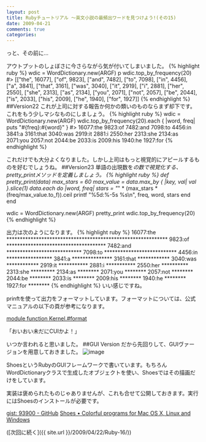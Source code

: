 ```yaml
---
layout: post
title: Rubyチュートリアル ～英文小説の最頻出ワードを見つけよう!(その15)
date: 2009-04-21
comments: true
categories:
---
```


っと、その前に...

アウトプットのしょぼさに今さらながら気が付いてしまいました。
{% highlight ruby %}
 wdic = WordDictionary.new(ARGF)
 p wdic.top_by_frequency(20)
#> [["the", 16077], ["of", 9823], ["and", 7482], ["to", 7098], ["in", 4456], ["a", 3841], ["that", 3161], ["was", 3040], ["it", 2919], ["i", 2881], ["her", 2550], ["she", 2313], ["as", 2134], ["you", 2071], ["not", 2057], ["be", 2044], ["is", 2033], ["his", 2009], ["he", 1940], ["for", 1927]]
{% endhighlight %}
##Version22
これが上司に対する報告か何かの類いのものならまず却下です。これをもう少しマシなものにしましょう。
{% highlight ruby %}
 wdic = WordDictionary.new(ARGF)
 wdic.top_by_frequency(20).each { |word, freq| puts "#{freq}:#{word}" }
#>
 16077:the
 9823:of
 7482:and
 7098:to
 4456:in
 3841:a
 3161:that
 3040:was
 2919:it
 2881:i
 2550:her
 2313:she
 2134:as
 2071:you
 2057:not
 2044:be
 2033:is
 2009:his
 1940:he
 1927:for
{% endhighlight %}

これだけでも大分よくなりました。しかし上司はもっと視覚的にアピールするものを好むでしょうね。
##Version23
単語の出現数を*の数で視覚化する、pretty_printメソッドを定義しましょう。
{% highlight ruby %}
 def pretty_print(data)
   max_stars = 60
   max_value = data.max_by { |key, val| val }.slice(1)
   data.each do |word, freq|
     stars = "*" * (max_stars * (freq/max_value.to_f)).ceil
     printf "%5d:%-5s %s\n", freq, word, stars
   end
 end
 
 wdic = WordDictionary.new(ARGF)
 pretty_print wdic.top_by_frequency(20)
{% endhighlight %}

出力は次のようになります。
{% highlight ruby %}
16077:the   ************************************************************
 9823:of    *************************************
 7482:and   ****************************
 7098:to    ***************************
 4456:in    *****************
 3841:a     ***************
 3161:that  ************
 3040:was   ************
 2919:it    ***********
 2881:i     ***********
 2550:her   **********
 2313:she   *********
 2134:as    ********
 2071:you   ********
 2057:not   ********
 2044:be    ********
 2033:is    ********
 2009:his   ********
 1940:he    ********
 1927:for   ********
{% endhighlight %}
いい感じですね。

prinftを使って出力をフォーマットしています。フォーマットについては、公式マニュアルの以下の頁が参考になります。

[module function Kernel.#format](http://doc.okkez.net/191/view/method/Kernel/m/sprintf)

「おいおい未だにCUIかよ！」

いつか言われると思いました。
##GUI Version
だから先回りして、GUIヴァージョンを用意しておきました。
![image](http://img.f.hatena.ne.jp/images/fotolife/k/keyesberry/20090421/20090421090356.png)


ShoesというRubyのGUIフレームワークで書いています。もちろんWordDictionaryクラスで生成したオブジェクトを使い、Shoesではその描画だけをしています。

実装は褒められたものじゃありませんが、これも合せて公開しておきます。実行にはShoesのインストールが必要です。

[gist: 93900 - GitHub](http://gist.github.com/93900)
[Shoes &#8226; Colorful programs for Mac OS X, Linux and Windows](http://shoooes.net/)

([次回に続く]({{ site.url }}/2009/04/22/Ruby-16/))
